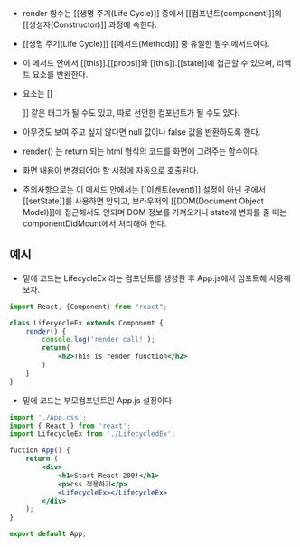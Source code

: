 - render 함수는 [[생명 주기(Life Cycle)]] 중에서 [[컴포넌트(component)]]의 [[생성자(Constructor)]] 과정에 속한다.
- [[생명 주기(Life Cycle)]] [[메서드(Method)]] 중 유일한 필수 메서드이다.

- 이 메서드 안에서 [[this]].[[props]]와 [[this]].[[state]]에 접근할 수 있으며, 리액트 요소를 반환한다.
- 요소는 [[<div>]] 같은 태그가 될 수도 있고, 따로 선언한 컴포넌트가 될 수도 있다.
- 아무것도 보여 주고 싶지 않다면 null 값이나 false 값을 반환하도록 한다.

- render() 는 return 되는 html 형식의 코드를 화면에 그려주는 함수이다.
- 화면 내용이 변경되어야 할 시점에 자동으로 호출된다.

- 주의사항으로는 이 메서드 안에서는 [[이벤트(event)]] 설정이 아닌 곳에서 [[setState]]를 사용하면 안되고, 브라우저의 [[DOM(Document Object Model)]]에 접근해서도 안되며 DOM 정보를 가져오거나 state에 변화를 줄 때는 componentDidMount에서 처리해야 한다.

## 예시

- 밑에 코드는 LifecycleEx 라는 컴포넌트를 생성한 후 App.js에서 임포트해 사용해보자.

```jsx
import React, {Component} from "react";

class LifecyecleEx extends Componemt {
	render() {
		console.log('render call!');
		return(
			<h2>This is render function</h2>
		)
	}
}
```

- 밑에 코드는 부모컴포넌트인 App.js 설정이다.

```jsx
import './App.css';
import { React } from 'react';
import LifecycleEx from './LifecycledEx';

fuction App() {
	return (
		<div>
			<h1>Start React 200!</h1>
			<p>css 적용하기</p>
			<LifecycleEx></LifecycleEx>
		</div>
	);
}

export default App;
